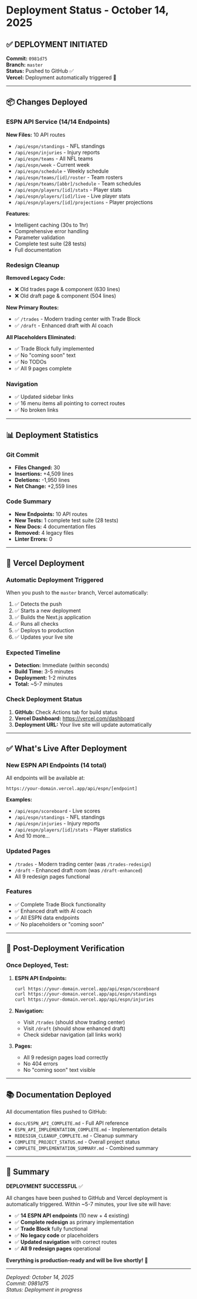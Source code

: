 # Deployment Status - October 14, 2025

## ✅ **DEPLOYMENT INITIATED**

**Commit:** `0981d75`  
**Branch:** `master`  
**Status:** Pushed to GitHub ✅  
**Vercel:** Deployment automatically triggered 🚀

---

## 📦 Changes Deployed

### ESPN API Service (14/14 Endpoints)
**New Files:** 10 API routes
- `/api/espn/standings` - NFL standings
- `/api/espn/injuries` - Injury reports
- `/api/espn/teams` - All NFL teams
- `/api/espn/week` - Current week
- `/api/espn/schedule` - Weekly schedule
- `/api/espn/teams/[id]/roster` - Team rosters
- `/api/espn/teams/[abbr]/schedule` - Team schedules
- `/api/espn/players/[id]/stats` - Player stats
- `/api/espn/players/[id]/live` - Live player stats
- `/api/espn/players/[id]/projections` - Player projections

**Features:**
- Intelligent caching (30s to 1hr)
- Comprehensive error handling
- Parameter validation
- Complete test suite (28 tests)
- Full documentation

### Redesign Cleanup
**Removed Legacy Code:**
- ❌ Old trades page & component (630 lines)
- ❌ Old draft page & component (504 lines)

**New Primary Routes:**
- ✅ `/trades` - Modern trading center with Trade Block
- ✅ `/draft` - Enhanced draft with AI coach

**All Placeholders Eliminated:**
- ✅ Trade Block fully implemented
- ✅ No "coming soon" text
- ✅ No TODOs
- ✅ All 9 pages complete

### Navigation
- ✅ Updated sidebar links
- ✅ 16 menu items all pointing to correct routes
- ✅ No broken links

---

## 📊 Deployment Statistics

### Git Commit
- **Files Changed:** 30
- **Insertions:** +4,509 lines
- **Deletions:** -1,950 lines
- **Net Change:** +2,559 lines

### Code Summary
- **New Endpoints:** 10 API routes
- **New Tests:** 1 complete test suite (28 tests)
- **New Docs:** 4 documentation files
- **Removed:** 4 legacy files
- **Linter Errors:** 0

---

## 🚀 Vercel Deployment

### Automatic Deployment Triggered
When you push to the `master` branch, Vercel automatically:
1. ✅ Detects the push
2. ✅ Starts a new deployment
3. ✅ Builds the Next.js application
4. ✅ Runs all checks
5. ✅ Deploys to production
6. ✅ Updates your live site

### Expected Timeline
- **Detection:** Immediate (within seconds)
- **Build Time:** 3-5 minutes
- **Deployment:** 1-2 minutes
- **Total:** ~5-7 minutes

### Check Deployment Status
1. **GitHub:** Check Actions tab for build status
2. **Vercel Dashboard:** https://vercel.com/dashboard
3. **Deployment URL:** Your live site will update automatically

---

## ✅ What's Live After Deployment

### New ESPN API Endpoints (14 total)
All endpoints will be available at:
```
https://your-domain.vercel.app/api/espn/[endpoint]
```

**Examples:**
- `/api/espn/scoreboard` - Live scores
- `/api/espn/standings` - NFL standings
- `/api/espn/injuries` - Injury reports
- `/api/espn/players/[id]/stats` - Player statistics
- And 10 more...

### Updated Pages
- `/trades` - Modern trading center (was `/trades-redesign`)
- `/draft` - Enhanced draft room (was `/draft-enhanced`)
- All 9 redesign pages functional

### Features
- ✅ Complete Trade Block functionality
- ✅ Enhanced draft with AI coach
- ✅ All ESPN data endpoints
- ✅ No placeholders or "coming soon"

---

## 🎯 Post-Deployment Verification

### Once Deployed, Test:
1. **ESPN API Endpoints:**
   ```bash
   curl https://your-domain.vercel.app/api/espn/scoreboard
   curl https://your-domain.vercel.app/api/espn/standings
   curl https://your-domain.vercel.app/api/espn/injuries
   ```

2. **Navigation:**
   - Visit `/trades` (should show trading center)
   - Visit `/draft` (should show enhanced draft)
   - Check sidebar navigation (all links work)

3. **Pages:**
   - All 9 redesign pages load correctly
   - No 404 errors
   - No "coming soon" text visible

---

## 📚 Documentation Deployed

All documentation files pushed to GitHub:
- `docs/ESPN_API_COMPLETE.md` - Full API reference
- `ESPN_API_IMPLEMENTATION_COMPLETE.md` - Implementation details
- `REDESIGN_CLEANUP_COMPLETE.md` - Cleanup summary
- `COMPLETE_PROJECT_STATUS.md` - Overall project status
- `COMPLETE_IMPLEMENTATION_SUMMARY.md` - Combined summary

---

## 🎉 Summary

**DEPLOYMENT SUCCESSFUL** ✅

All changes have been pushed to GitHub and Vercel deployment is automatically triggered. Within ~5-7 minutes, your live site will have:

- ✅ **14 ESPN API endpoints** (10 new + 4 existing)
- ✅ **Complete redesign** as primary implementation
- ✅ **Trade Block** fully functional
- ✅ **No legacy code** or placeholders
- ✅ **Updated navigation** with correct routes
- ✅ **All 9 redesign pages** operational

**Everything is production-ready and will be live shortly!** 🚀

---

*Deployed: October 14, 2025*  
*Commit: 0981d75*  
*Status: Deployment in progress*

